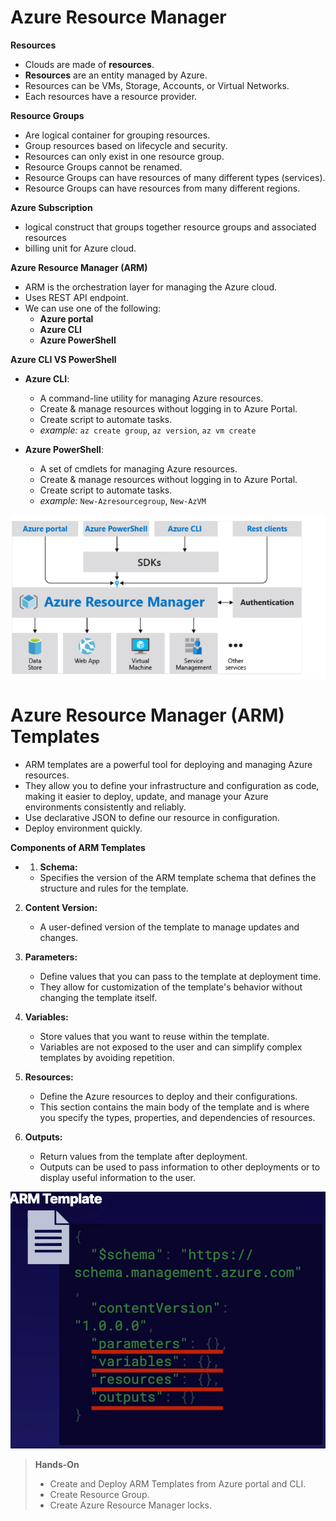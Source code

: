 # Azure Resource Manager

**Resources**

- Clouds are made of **resources**. 
- **Resources** are an entity managed by Azure.
- Resources can be VMs, Storage, Accounts, or Virtual Networks.
- Each resources have a resource provider.

**Resource Groups**

- Are logical container for grouping resources.
- Group resources based on lifecycle and security.
- Resources can only exist in one resource group.
- Resource Groups cannot be renamed.
- Resource Groups can have resources of many different types (services).
- Resource Groups can have resources from many different regions.

**Azure Subscription**

- logical construct that groups together resource groups and associated resources
- billing unit for Azure cloud.

**Azure Resource Manager (ARM)**

- ARM is the orchestration layer for managing the Azure cloud.
- Uses REST API endpoint.
- We can use one of the following:
	- **Azure portal**
	- **Azure CLI**
	- **Azure PowerShell**

**Azure CLI VS PowerShell**

- **Azure CLI**:
	- A command-line utility for managing Azure resources.
	- Create & manage resources without logging in to Azure Portal.
	- Create script to automate tasks.
	- _example:_ `az create group`, `az version`, `az vm create`

- **Azure PowerShell**:
	- A set of cmdlets for managing Azure resources.
	- Create & manage resources without logging in to Azure Portal.
	- Create script to automate tasks.
	- _example:_ `New-Azresourcegroup`, `New-AzVM`

![](../assets/ARM.png)


# Azure Resource Manager (ARM) Templates

- ARM templates are a powerful tool for deploying and managing Azure resources. 
- They allow you to define your infrastructure and configuration as code, making it easier to deploy, update, and manage your Azure environments consistently and reliably.
- Use declarative JSON to define our resource in configuration.
- Deploy environment quickly.

**Components of ARM Templates**

 - 1. **Schema:**
    - Specifies the version of the ARM template schema that defines the structure and rules for the template.

2. **Content Version:**
	- A user-defined version of the template to manage updates and changes.
        
3. **Parameters:**
    - Define values that you can pass to the template at deployment time. 
    - They allow for customization of the template's behavior without changing the template itself.
        
4. **Variables:**
    - Store values that you want to reuse within the template. 
    - Variables are not exposed to the user and can simplify complex templates by avoiding repetition.
        
5. **Resources:**
    - Define the Azure resources to deploy and their configurations. 
    - This section contains the main body of the template and is where you specify the types, properties, and dependencies of resources.
        
6. **Outputs:**
    - Return values from the template after deployment. 
    - Outputs can be used to pass information to other deployments or to display useful information to the user.

![ARM Template](../assets/ARM_Templates.png)


> **Hands-On** 
> 	- Create and Deploy ARM Templates from Azure portal and CLI.
> 	- Create Resource Group.
> 	- Create Azure Resource Manager locks.